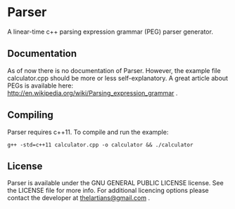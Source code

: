 Parser
======

A linear-time c++ parsing expression grammar (PEG) parser generator.

Documentation
-------------
As of now there is no documentation of Parser. However, the example file calculator.cpp should be more or less self-explanatory. A great article about PEGs is available here: http://en.wikipedia.org/wiki/Parsing_expression_grammar .

Compiling
---------
Parser requires c++11. To compile and run the example: 

```
g++ -std=c++11 calculator.cpp -o calculator && ./calculator
```

License
-------
Parser is available under the GNU GENERAL PUBLIC LICENSE license. See the LICENSE file for more info.
For additional licencing options please contact the developer at thelartians@gmail.com .
